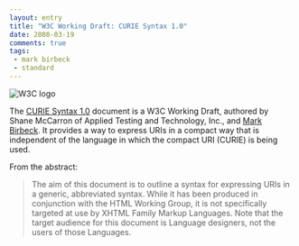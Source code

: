 ```yaml
---
layout: entry
title: "W3C Working Draft: CURIE Syntax 1.0"
date: 2008-03-19
comments: true
tags:
 - mark birbeck
 - standard
---
```

![W3C logo](http://www.w3.org/Icons/w3c_home)

The [CURIE Syntax 1.0](http://www.w3.org/TR/curie/) document is a W3C Working
Draft, authored by Shane McCarron of Applied Testing and Technology, Inc., and
[Mark Birbeck](/mark-birbeck). It provides a way to express URIs in a compact
way that is independent of the language in which the compact URI (CURIE) is
being used.

<!-- more -->

  
From the abstract:

> The aim of this document is to outline a syntax for expressing URIs in a
generic, abbreviated syntax. While it has been produced in conjunction with
the HTML Working Group, it is not specifically targeted at use by XHTML Family
Markup Languages. Note that the target audience for this document is Language
designers, not the users of those Languages.

  

